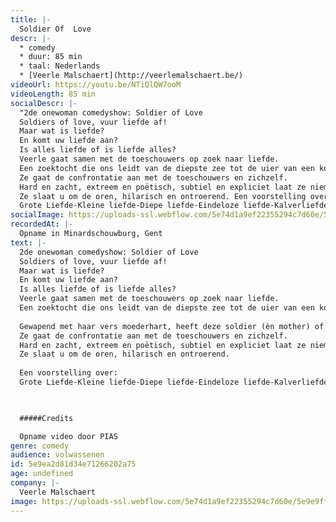 ```yaml
---
title: |-
  Soldier Of  Love
descr: |-
  * comedy
  * duur: 85 min
  * taal: Nederlands
  * [Veerle Malschaert](http://veerlemalschaert.be/)
videoUrl: https://youtu.be/NTiQlQW7ooM
videoLength: 85 min
socialDescr: |-
  "2de onewoman comedyshow: Soldier of Love
  Soldiers of love, vuur liefde af!
  Maar wat is liefde?
  En komt uw liefde aan?
  Is alles liefde of is liefde alles?
  Veerle gaat samen met de toeschouwers op zoek naar liefde.
  Een zoektocht die ons leidt van de diepste zee tot de uier van een koe, van de kraamafdeling tot het bejaardenhuis. Gewapend met haar vers moederhart, heeft deze soldier (èn mother) of love, misschien wel de oplossing voor ùw wereldvrede.
  Ze gaat de confrontatie aan met de toeschouwers en zichzelf.
  Hard en zacht, extreem en poëtisch, subtiel en expliciet laat ze niemand onberoerd.
  Ze slaat u om de oren, hilarisch en ontroerend. Een voorstelling over:
  Grote Liefde-Kleine liefde-Diepe liefde-Eindeloze liefde-Kalverliefde-Nieuwe liefde-Oude liefde-Bejaarde liefde-Naastenliefde-Eigenliefde-ware liefde en Moederliefde"
socialImage: https://uploads-ssl.webflow.com/5e74d1a9ef22355294c7d60e/5e9e9ffc6e2575e071db0ccd_VeerleMalschaertSOLDIER%20OF%20LOVE.jpeg
recordedAt: |-
  Opname in Minardschouwburg, Gent
text: |-
  2de onewoman comedyshow: Soldier of Love
  Soldiers of love, vuur liefde af!
  Maar wat is liefde?
  En komt uw liefde aan?
  Is alles liefde of is liefde alles?
  Veerle gaat samen met de toeschouwers op zoek naar liefde.
  Een zoektocht die ons leidt van de diepste zee tot de uier van een koe, van de kraamafdeling tot het bejaardenhuis.
  
  Gewapend met haar vers moederhart, heeft deze soldier (èn mother) of love, misschien wel de oplossing voor ùw wereldvrede.
  Ze gaat de confrontatie aan met de toeschouwers en zichzelf.
  Hard en zacht, extreem en poëtisch, subtiel en expliciet laat ze niemand onberoerd.
  Ze slaat u om de oren, hilarisch en ontroerend.
  
  Een voorstelling over:
  Grote Liefde-Kleine liefde-Diepe liefde-Eindeloze liefde-Kalverliefde-Nieuwe liefde-Oude liefde-Bejaarde liefde-Naastenliefde-Eigenliefde-ware liefde en Moederliefde

  ‍

  #####Credits

  Opname video door PIAS
genre: comedy
audience: volwassenen
id: 5e9ea2d81d34e71266202a75
age: undefined
company: |-
  Veerle Malschaert
image: https://uploads-ssl.webflow.com/5e74d1a9ef22355294c7d60e/5e9e9ffc6e2575e071db0ccd_VeerleMalschaertSOLDIER%20OF%20LOVE.jpeg
---
```

